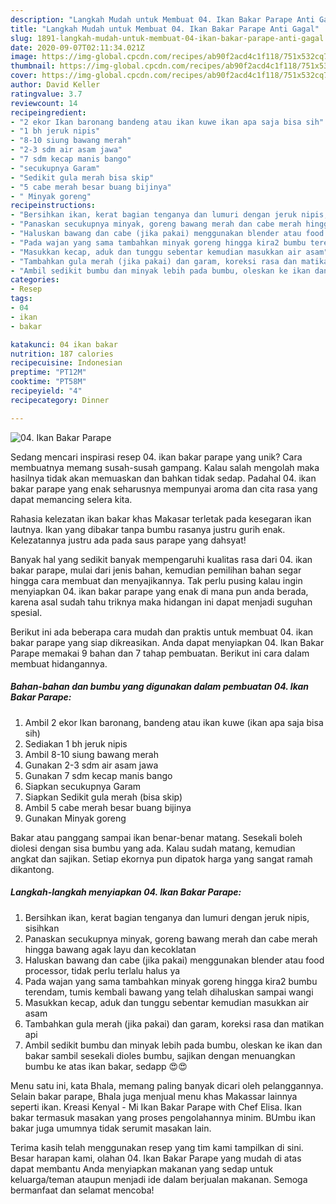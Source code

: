 ```yaml
---
description: "Langkah Mudah untuk Membuat 04. Ikan Bakar Parape Anti Gagal"
title: "Langkah Mudah untuk Membuat 04. Ikan Bakar Parape Anti Gagal"
slug: 1891-langkah-mudah-untuk-membuat-04-ikan-bakar-parape-anti-gagal
date: 2020-09-07T02:11:34.021Z
image: https://img-global.cpcdn.com/recipes/ab90f2acd4c1f118/751x532cq70/04-ikan-bakar-parape-foto-resep-utama.jpg
thumbnail: https://img-global.cpcdn.com/recipes/ab90f2acd4c1f118/751x532cq70/04-ikan-bakar-parape-foto-resep-utama.jpg
cover: https://img-global.cpcdn.com/recipes/ab90f2acd4c1f118/751x532cq70/04-ikan-bakar-parape-foto-resep-utama.jpg
author: David Keller
ratingvalue: 3.7
reviewcount: 14
recipeingredient:
- "2 ekor Ikan baronang bandeng atau ikan kuwe ikan apa saja bisa sih"
- "1 bh jeruk nipis"
- "8-10 siung bawang merah"
- "2-3 sdm air asam jawa"
- "7 sdm kecap manis bango"
- "secukupnya Garam"
- "Sedikit gula merah bisa skip"
- "5 cabe merah besar buang bijinya"
- " Minyak goreng"
recipeinstructions:
- "Bersihkan ikan, kerat bagian tenganya dan lumuri dengan jeruk nipis, sisihkan"
- "Panaskan secukupnya minyak, goreng bawang merah dan cabe merah hingga bawang agak layu dan kecoklatan"
- "Haluskan bawang dan cabe (jika pakai) menggunakan blender atau food processor, tidak perlu terlalu halus ya"
- "Pada wajan yang sama tambahkan minyak goreng hingga kira2 bumbu terendam, tumis kembali bawang yang telah dihaluskan sampai wangi"
- "Masukkan kecap, aduk dan tunggu sebentar kemudian masukkan air asam"
- "Tambahkan gula merah (jika pakai) dan garam, koreksi rasa dan matikan api"
- "Ambil sedikit bumbu dan minyak lebih pada bumbu, oleskan ke ikan dan bakar sambil sesekali dioles bumbu, sajikan dengan menuangkan bumbu ke atas ikan bakar, sedapp 😍😍"
categories:
- Resep
tags:
- 04
- ikan
- bakar

katakunci: 04 ikan bakar 
nutrition: 187 calories
recipecuisine: Indonesian
preptime: "PT12M"
cooktime: "PT58M"
recipeyield: "4"
recipecategory: Dinner

---
```



![04. Ikan Bakar Parape](https://img-global.cpcdn.com/recipes/ab90f2acd4c1f118/751x532cq70/04-ikan-bakar-parape-foto-resep-utama.jpg)

Sedang mencari inspirasi resep 04. ikan bakar parape yang unik? Cara membuatnya memang susah-susah gampang. Kalau salah mengolah maka hasilnya tidak akan memuaskan dan bahkan tidak sedap. Padahal 04. ikan bakar parape yang enak seharusnya mempunyai aroma dan cita rasa yang dapat memancing selera kita.

Rahasia kelezatan ikan bakar khas Makasar terletak pada kesegaran ikan lautnya. Ikan yang dibakar tanpa bumbu rasanya justru gurih enak. Kelezatannya justru ada pada saus parape yang dahsyat!

Banyak hal yang sedikit banyak mempengaruhi kualitas rasa dari 04. ikan bakar parape, mulai dari jenis bahan, kemudian pemilihan bahan segar hingga cara membuat dan menyajikannya. Tak perlu pusing kalau ingin menyiapkan 04. ikan bakar parape yang enak di mana pun anda berada, karena asal sudah tahu triknya maka hidangan ini dapat menjadi suguhan spesial.


Berikut ini ada beberapa cara mudah dan praktis untuk membuat 04. ikan bakar parape yang siap dikreasikan. Anda dapat menyiapkan 04. Ikan Bakar Parape memakai 9 bahan dan 7 tahap pembuatan. Berikut ini cara dalam membuat hidangannya.

<!--inarticleads1-->

##### Bahan-bahan dan bumbu yang digunakan dalam pembuatan 04. Ikan Bakar Parape:

1. Ambil 2 ekor Ikan baronang, bandeng atau ikan kuwe (ikan apa saja bisa sih)
1. Sediakan 1 bh jeruk nipis
1. Ambil 8-10 siung bawang merah
1. Gunakan 2-3 sdm air asam jawa
1. Gunakan 7 sdm kecap manis bango
1. Siapkan secukupnya Garam
1. Siapkan Sedikit gula merah (bisa skip)
1. Ambil 5 cabe merah besar buang bijinya
1. Gunakan  Minyak goreng


Bakar atau panggang sampai ikan benar-benar matang. Sesekali boleh diolesi dengan sisa bumbu yang ada. Kalau sudah matang, kemudian angkat dan sajikan. Setiap ekornya pun dipatok harga yang sangat ramah dikantong. 

<!--inarticleads2-->

##### Langkah-langkah menyiapkan 04. Ikan Bakar Parape:

1. Bersihkan ikan, kerat bagian tenganya dan lumuri dengan jeruk nipis, sisihkan
1. Panaskan secukupnya minyak, goreng bawang merah dan cabe merah hingga bawang agak layu dan kecoklatan
1. Haluskan bawang dan cabe (jika pakai) menggunakan blender atau food processor, tidak perlu terlalu halus ya
1. Pada wajan yang sama tambahkan minyak goreng hingga kira2 bumbu terendam, tumis kembali bawang yang telah dihaluskan sampai wangi
1. Masukkan kecap, aduk dan tunggu sebentar kemudian masukkan air asam
1. Tambahkan gula merah (jika pakai) dan garam, koreksi rasa dan matikan api
1. Ambil sedikit bumbu dan minyak lebih pada bumbu, oleskan ke ikan dan bakar sambil sesekali dioles bumbu, sajikan dengan menuangkan bumbu ke atas ikan bakar, sedapp 😍😍


Menu satu ini, kata Bhala, memang paling banyak dicari oleh pelanggannya. Selain bakar parape, Bhala juga menjual menu khas Makassar lainnya seperti ikan. Kreasi Kenyal - Mi Ikan Bakar Parape with Chef Elisa. Ikan bakar termasuk masakan yang proses pengolahannya minim. BUmbu ikan bakar juga umumnya tidak serumit masakan lain. 

Terima kasih telah menggunakan resep yang tim kami tampilkan di sini. Besar harapan kami, olahan 04. Ikan Bakar Parape yang mudah di atas dapat membantu Anda menyiapkan makanan yang sedap untuk keluarga/teman ataupun menjadi ide dalam berjualan makanan. Semoga bermanfaat dan selamat mencoba!
